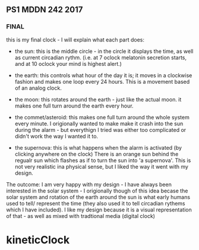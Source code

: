 ## PS1 MDDN 242 2017

### FINAL

this is my final clock - I will explain what each part does:

- the sun: this is the middle circle - in the circle it displays the time, as well as current circadian rythm. (i.e. at 7 oclock melatonin secretion starts, and at 10 oclock your mind is highest alert.)

- the earth: this controls what hour of the day it is; it moves in a clockwise fashion and makes one loop every 24 hours. This is a movement based of an analog clock.

- the moon: this rotates around the earth - just like the actual moon. it makes one full turn around the earth every hour.

- the commet/asteroid: this makes one full turn around the whole system every minute. I origionally wanted to make make it crash into the sun during the alarm - but everythign I tried was either too complicated or didn't work the way I wanted it to.

- the supernova: this is what happens when the alarm is activated (by clicking anywhere on the clock) There is an orange sun behind the regualr sun which flashes as if to turn the sun into 'a supernova'. This is not very realistic ina physical sense, but I liked the way it went with my design.


The outcome: I am very happy with my design - I have always been interested in the solar system - I origionally though of this idea becase the solar system and rotation of the earth around the sun is what early humans used to tell/ represent the time (they also used it to tell circadian rythems which I have included). I like my design because it is a visual representation of that - as well as mixed with tradtional media (digital clock)





# kineticClock
